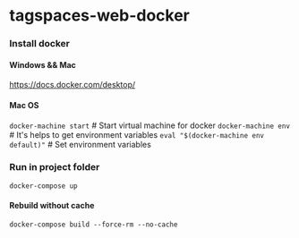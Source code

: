 # tagspaces-web-docker

### Install docker

#### Windows && Mac
https://docs.docker.com/desktop/

#### Mac OS
`docker-machine start` # Start virtual machine for docker
`docker-machine env`  # It's helps to get environment variables
`eval "$(docker-machine env default)"` # Set environment variables

### Run in project folder
`docker-compose up`

#### Rebuild without cache
`docker-compose build --force-rm --no-cache`

